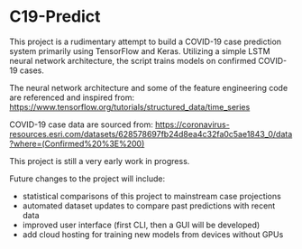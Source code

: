 # C19-Predict

This project is a rudimentary attempt to build a COVID-19 case prediction system primarily using TensorFlow and Keras.
Utilizing a simple LSTM neural network architecture, the script trains models on confirmed COVID-19 cases.

The neural network architecture and some of the feature engineering code are referenced and inspired from:   https://www.tensorflow.org/tutorials/structured_data/time_series 

COVID-19 case data are sourced from: https://coronavirus-resources.esri.com/datasets/628578697fb24d8ea4c32fa0c5ae1843_0/data?where=(Confirmed%20%3E%200)

This project is still a very early work in progress.

Future changes to the project will include:

- statistical comparisons of this project to mainstream case projections
- automated dataset updates to compare past predictions with recent data 
- improved user interface (first CLI, then a GUI will be developed)
- add cloud hosting for training new models from devices without GPUs
